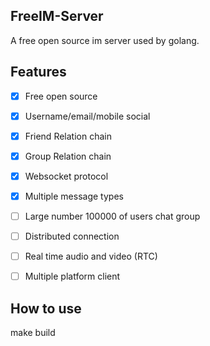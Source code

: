 ## FreeIM-Server

A free open source im server used by golang.

## Features

- [x] Free open source
- [x] Username/email/mobile social

- [x] Friend Relation chain
- [x] Group Relation chain

- [x] Websocket protocol
- [x] Multiple message types
- [ ] Large number 100000 of users chat group
- [ ] Distributed connection
- [ ] Real time audio and video (RTC)
- [ ] Multiple platform client

## How to use

make build

